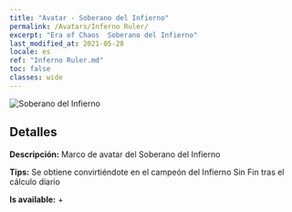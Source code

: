 ```yaml
---
title: "Avatar - Soberano del Infierno"
permalink: /Avatars/Inferno Ruler/
excerpt: "Era of Chaos  Soberano del Infierno"
last_modified_at: 2021-05-28
locale: es
ref: "Inferno Ruler.md"
toc: false
classes: wide
---
```

 ![Soberano del Infierno](/images/a/avatarFrame_58.png)

## Detalles

 **Descripción:** Marco de avatar del Soberano del Infierno 

 **Tips:** Se obtiene convirtiéndote en el campeón del Infierno Sin Fin tras el cálculo diario 

 **Is available:**  + 

